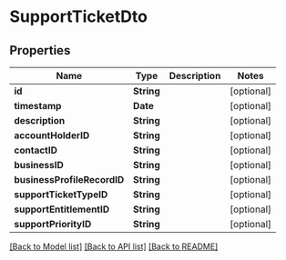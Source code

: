 # SupportTicketDto

## Properties
Name | Type | Description | Notes
------------ | ------------- | ------------- | -------------
**id** | **String** |  | [optional] 
**timestamp** | **Date** |  | [optional] 
**description** | **String** |  | [optional] 
**accountHolderID** | **String** |  | [optional] 
**contactID** | **String** |  | [optional] 
**businessID** | **String** |  | [optional] 
**businessProfileRecordID** | **String** |  | [optional] 
**supportTicketTypeID** | **String** |  | [optional] 
**supportEntitlementID** | **String** |  | [optional] 
**supportPriorityID** | **String** |  | [optional] 

[[Back to Model list]](../README.md#documentation-for-models) [[Back to API list]](../README.md#documentation-for-api-endpoints) [[Back to README]](../README.md)


